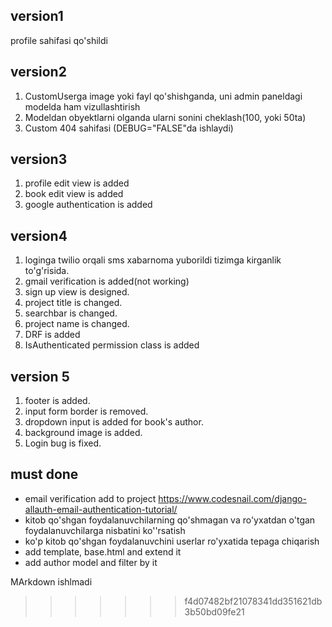 ## version1

profile sahifasi qo'shildi

## version2

1. CustomUserga image yoki fayl qo'shishganda, uni admin paneldagi modelda ham vizullashtirish
2. Modeldan obyektlarni olganda ularni sonini cheklash(100, yoki 50ta)
3. Custom 404 sahifasi (DEBUG="FALSE"da ishlaydi)

## version3

1. profile edit view is added
2. book edit view is added
3. google authentication is added

## version4

1. loginga twilio orqali sms xabarnoma yuborildi tizimga kirganlik to'g'risida.
2. gmail verification is added(not working)
3. sign up view is designed.
4. project title is changed.
5. searchbar is changed.
6. project name is changed.
7. DRF is added
8. IsAuthenticated permission class is added

## version 5

1. footer is added.
2. input form border is removed.
3. dropdown input is added for book's author.
4. background image is added.
5. Login bug is fixed.
## must done

- email verification add to project
  https://www.codesnail.com/django-allauth-email-authentication-tutorial/
- kitob qo'shgan foydalanuvchilarning qo'shmagan va ro'yxatdan o'tgan foydalanuvchilarga nisbatini ko''rsatish
- ko'p kitob qo'shgan foydalanuvchini userlar ro'yxatida tepaga chiqarish
- add template, base.html and extend it
- add author model and filter by it

 
MArkdown ishlmadi
>>>>>>> f4d07482bf21078341dd351621db3b50bd09fe21

